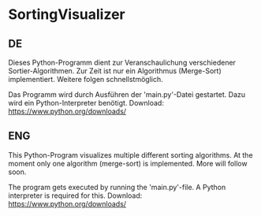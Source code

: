 # SortingVisualizer

## DE

Dieses Python-Programm dient zur Veranschaulichung verschiedener Sortier-Algorithmen.
Zur Zeit ist nur ein Algorithmus (Merge-Sort) implementiert. Weitere folgen schnellstmöglich.

Das Programm wird durch Ausführen der 'main.py'-Datei gestartet.
Dazu wird ein Python-Interpreter benötigt.
Download: https://www.python.org/downloads/

## ENG

This Python-Program visualizes multiple different sorting algorithms.
At the moment only one algorithm (merge-sort) is implemented.
More will follow soon.

The program gets executed by running the 'main.py'-file.
A Python interpreter is required for this.
Download: https://www.python.org/downloads/
